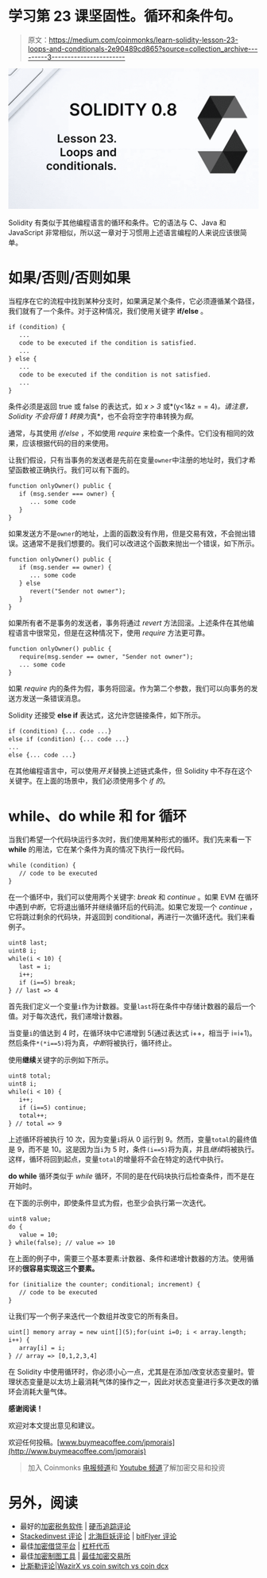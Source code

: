 # 学习第 23 课坚固性。循环和条件句。

> 原文：<https://medium.com/coinmonks/learn-solidity-lesson-23-loops-and-conditionals-2e90489cd865?source=collection_archive---------3----------------------->

![](img/bb76b8edda27a377bff2f23574044baf.png)

Solidity 有类似于其他编程语言的循环和条件。它的语法与 C、Java 和 JavaScript 非常相似，所以这一章对于习惯用上述语言编程的人来说应该很简单。

# 如果/否则/否则如果

当程序在它的流程中找到某种分支时，如果满足某个条件，它必须遵循某个路径，我们就有了一个条件。对于这种情况，我们使用关键字 **if/else** 。

```
if (condition) {
   ... 
   code to be executed if the condition is satisfied.
   ...
} else {
   ...     
   code to be executed if the condition is not satisfied.
   ...
}
```

条件必须是返回 true 或 false 的表达式，如 *x > 3* 或*(y<1&z = = 4)*。请注意，Solidity 不会将值 *1* 转换为*真*，也不会将空字符串转换为*假*。

通常，与其使用 *if/else* ，不如使用 *require* 来检查一个条件。它们没有相同的效果，应该根据代码的目的来使用。

让我们假设，只有当事务的发送者是先前在变量`owner`中注册的地址时，我们才希望函数被正确执行。我们可以有下面的。

```
function onlyOwner() public {
   if (msg.sender === owner) {
      ... some code
   }
}
```

如果发送方不是`owner`的地址，上面的函数没有作用，但是交易有效，不会抛出错误。这通常不是我们想要的。我们可以改进这个函数来抛出一个错误，如下所示。

```
function onlyOwner() public {
   if (msg.sender == owner) {
      ... some code
   } else 
      revert("Sender not owner"); 
   }
}
```

如果所有者不是事务的发送者，事务将通过 *revert* 方法回滚。上述条件在其他编程语言中很常见，但是在这种情况下，使用 *require* 方法更可靠。

```
function onlyOwner() public {
   require(msg.sender == owner, "Sender not owner");
   ... some code
}
```

如果 *require* 内的条件为假，事务将回滚。作为第二个参数，我们可以向事务的发送方发送一条错误消息。

Solidity 还接受 **else if** 表达式，这允许您链接条件，如下所示。

```
if (condition) {... code ...}
else if (condition) {... code ...}
...
else {... code ...}
```

在其他编程语言中，可以使用*开关*替换上述链式条件，但 Solidity 中不存在这个关键字。在上面的场景中，我们必须使用多个 *if 的*。

# while、do while 和 for 循环

当我们希望一个代码块运行多次时，我们使用某种形式的循环。我们先来看一下 **while** 的用法，它在某个条件为真的情况下执行一段代码。

```
while (condition) {
   // code to be executed
}
```

在一个循环中，我们可以使用两个关键字: *break* 和 *continue* 。如果 EVM 在循环中遇到*中断*，它将退出循环并继续循环后的代码流。如果它发现一个 *continue* ，它将跳过剩余的代码块，并返回到 conditional，再进行一次循环迭代。我们来看例子。

```
uint8 last;
uint8 i;
while(i < 10) {
   last = i;
   i++;
   if (i==5) break;
} // last => 4
```

首先我们定义一个变量`i`作为计数器。变量`last`将在条件中存储计数器的最后一个值。对于每次迭代，我们递增计数器。

当变量`i`的值达到 4 时，在循环块中它递增到 5(通过表达式 i++，相当于 i=i+1)。然后条件`*(*i==5)`将为真，*中断*将被执行，循环终止。

使用**继续**关键字的示例如下所示。

```
uint8 total;
uint8 i;
while(i < 10) {
   i++;
   if (i==5) continue;
   total++;
} // total => 9
```

上述循环将被执行 10 次，因为变量`i`将从 0 运行到 9。然而，变量`total`的最终值是 9，而不是 10。这是因为当`i`为 5 时，条件`(i==5)`将为真，并且*继续*将被执行。这样，循环将回到起点，变量`total`的增量将不会在特定的迭代中执行。

**do while** 循环类似于 *while* 循环，不同的是在代码块执行后检查条件，而不是在开始时。

在下面的示例中，即使条件显式为假，也至少会执行第一次迭代。

```
uint8 value;
do {
   value = 10;
} while(false); // value => 10
```

在上面的例子中，需要三个基本要素:计数器、条件和递增计数器的方法。使用循环的**很容易实现这三个要素。**

```
for (initialize the counter; conditional; increment) {
   // code to be executed
}
```

让我们写一个例子来迭代一个数组并改变它的所有条目。

```
uint[] memory array = new uint[](5);for(uint i=0; i < array.length; i++) {
   array[i] = i;
} // array => [0,1,2,3,4]
```

在 Solidity 中使用循环时，你必须小心一点，尤其是在添加/改变状态变量时。管理状态变量是以太坊上最消耗气体的操作之一，因此对状态变量进行多次更改的循环会消耗大量气体。

**感谢阅读！**

欢迎对本文提出意见和建议。

欢迎任何投稿。[www.buymeacoffee.com/jpmorais](http://www.buymeacoffee.com/jpmorais)

> 加入 Coinmonks [电报频道](https://t.me/coincodecap)和 [Youtube 频道](https://www.youtube.com/c/coinmonks/videos)了解加密交易和投资

# 另外，阅读

*   最好的[加密税务软件](/coinmonks/best-crypto-tax-tool-for-my-money-72d4b430816b) | [硬币追踪评论](/coinmonks/cointracking-review-a-reliable-cryptocurrency-tax-software-5114e3eb5737)
*   [Stackedinvest 评论](https://coincodecap.com/stackedinvest-review) | [北海巨妖评论](/coinmonks/kraken-review-6165fc1056ac) | [bitFlyer 评论](https://coincodecap.com/bitflyer-review)
*   最佳[加密借贷平台](/coinmonks/top-5-crypto-lending-platforms-in-2020-that-you-need-to-know-a1b675cec3fa) | [杠杆代币](/coinmonks/leveraged-token-3f5257808b22)
*   最佳[加密制图工具](/coinmonks/what-are-the-best-charting-platforms-for-cryptocurrency-trading-85aade584d80) | [最佳加密交易所](/coinmonks/crypto-exchange-dd2f9d6f3769)
*   [比斯勒评论](https://coincodecap.com/bitsler-review)|[WazirX vs coin switch vs coin dcx](https://coincodecap.com/wazirx-vs-coinswitch-vs-coindcx)